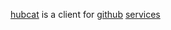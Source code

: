 [hubcat](https://github.com/softprops/hubcat) is a client for [github](http://github.com) [services](http://developer.github.com/)
